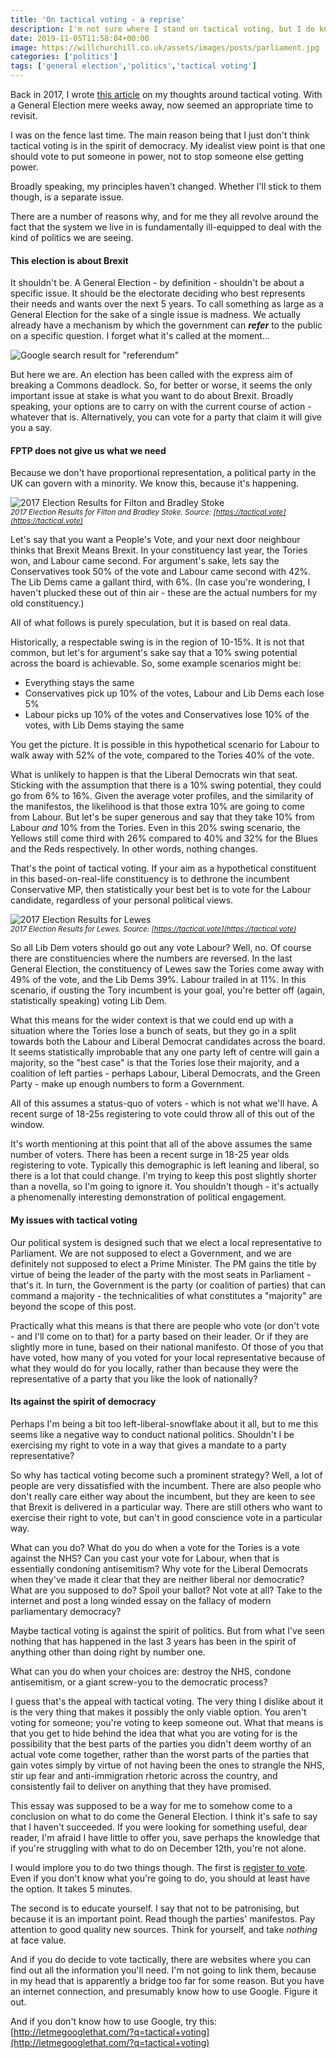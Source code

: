 ```yaml
---
title: 'On tactical voting - a reprise'
description: I'm not sure where I stand on tactical voting, but I do know that we should be talking about it.
date: 2019-11-05T11:58:04+00:00
image: https://willchurchill.co.uk/assets/images/posts/parliament.jpg
categories: ['politics']
tags: ['general election','politics','tactical voting']
---
```

Back in 2017, I wrote [this article](https://blog.politicsmeanspolitics.com/why-im-probably-against-tactical-voting-89590ba368b3) on my thoughts around tactical voting. With a General Election mere weeks away, now seemed an appropriate time to revisit.

I was on the fence last time. The main reason being that I just don't think tactical voting is in the spirit of democracy. My idealist view point is that one should vote to put someone in power, not to stop someone else getting power.

Broadly speaking, my principles haven't changed. Whether I'll stick to them though, is a separate issue.

There are a number of reasons why, and for me they all revolve around the fact that the system we live in is fundamentally ill-equipped to deal with the kind of politics we are seeing.

#### This election is about Brexit

It shouldn't be. A General Election - by definition - shouldn't be about a specific issue. It should be the electorate deciding who best represents their needs and wants over the next 5 years. To call something as large as a General Election for the sake of a single issue is madness. We actually already have a mechanism by which the government can **_refer_** to the public on a specific question. I forget what it's called at the moment...

![Google search result for "referendum"](https://willchurchill.co.uk/assets/images/posts/image.png)

But here we are. An election has been called with the express aim of breaking a Commons deadlock. So, for better or worse, it seems the only important issue at stake is what you want to do about Brexit. Broadly speaking, your options are to carry on with the current course of action - whatever that is. Alternatively, you can vote for a party that claim it will give you a say. 

#### FPTP does not give us what we need

Because we don't have proportional representation, a political party in the UK can govern with a minority. We know this, because it's happening.

![2017 Election Results for Filton and Bradley Stoke](https://willchurchill.co.uk/assets/images/posts/image-2.png)
<br><small><em>2017 Election Results for Filton and Bradley Stoke. Source: [https://tactical.vote](https://tactical.vote)</em></small>

Let's say that you want a People's Vote, and your next door neighbour thinks that Brexit Means Brexit. In your constituency last year, the Tories won, and Labour came second. For argument's sake, lets say the Conservatives took 50% of the vote and Labour came second with 42%. The Lib Dems came a gallant third, with 6%. (In case you're wondering, I haven't plucked these out of thin air - these are the actual numbers for my old constituency.)

All of what follows is purely speculation, but it is based on real data.

Historically, a respectable swing is in the region of 10-15%. It is not that common, but let's for argument's sake say that a 10% swing potential across the board is achievable. So, some example scenarios might be:

  * Everything stays the same
  * Conservatives pick up 10% of the votes, Labour and Lib Dems each lose 5%
  * Labour picks up 10% of the votes and Conservatives lose 10% of the votes, with Lib Dems staying the same

You get the picture. It is possible in this hypothetical scenario for Labour to walk away with 52% of the vote, compared to the Tories 40% of the vote.

What is unlikely to happen is that the Liberal Democrats win that seat. Sticking with the assumption that there is a 10% swing potential, they could go from 6% to 16%. Given the average voter profiles, and the similarity of the manifestos, the likelihood is that those extra 10% are going to come from Labour. But let's be super generous and say that they take 10% from Labour _and_ 10% from the Tories. Even in this 20% swing scenario, the Yellows still come third with 26% compared to 40% and 32% for the Blues and the Reds respectively. In other words, nothing changes.

That's the point of tactical voting. If your aim as a hypothetical constituent in this based-on-real-life constituency is to dethrone the incumbent Conservative MP, then statistically your best bet is to vote for the Labour candidate, regardless of your personal political views.

![2017 Election Results for Lewes](https://willchurchill.co.uk/assets/images/posts/image-3.png)
<br><small><em>2017 Election Results for Lewes. Source: [https://tactical.vote](https://tactical.vote)</em></small>

So all Lib Dem voters should go out any vote Labour? Well, no. Of course there are constituencies where the numbers are reversed. In the last General Election, the constituency of Lewes saw the Tories come away with 49% of the vote, and the Lib Dems 39%. Labour trailed in at 11%. In this scenario, if ousting the Tory incumbent is your goal, you're better off (again, statistically speaking) voting Lib Dem.

What this means for the wider context is that we could end up with a situation where the Tories lose a bunch of seats, but they go in a split towards both the Labour and Liberal Democrat candidates across the board. It seems statistically improbable that any one party left of centre will gain a majority, so the "best case" is that the Tories lose their majority, and a coalition of left parties - perhaps Labour, Liberal Democrats, and the Green Party - make up enough numbers to form a Government.

<pullquote>All of this assumes a status-quo of voters - which is not what we'll have. A recent surge of 18-25s registering to vote could throw all of this out of the window.</pullquote>

It's worth mentioning at this point that all of the above assumes the same number of voters. There has been a recent surge in 18-25 year olds registering to vote. Typically this demographic is left leaning and liberal, so there is a lot that could change. I'm trying to keep this post slightly shorter than a novella, so I'm going to ignore it. You shouldn't though - it's actually a phenomenally interesting demonstration of political engagement.

#### My issues with tactical voting

Our political system is designed such that we elect a local representative to Parliament. We are not supposed to elect a Government, and we are definitely not supposed to elect a Prime Minister. The PM gains the title by virtue of being the leader of the party with the most seats in Parliament - that's it. In turn, the Government is the party (or coalition of parties) that can command a majority - the technicalities of what constitutes a "majority" are beyond the scope of this post.

Practically what this means is that there are people who vote (or don't vote - and I'll come on to that) for a party based on their leader. Or if they are slightly more in tune, based on their national manifesto. Of those of you that have voted, how many of you voted for your local representative because of what they would do for you locally, rather than because they were the representative of a party that you like the look of nationally?

#### Its against the spirit of democracy

Perhaps I'm being a bit too left-liberal-snowflake about it all, but to me this seems like a negative way to conduct national politics. Shouldn't I be exercising my right to vote in a way that gives a mandate to a party representative?

So why has tactical voting become such a prominent strategy? Well, a lot of people are very dissatisfied with the incumbent. There are also people who don't really care either way about the incumbent, but they are keen to see that Brexit is delivered in a particular way. There are still others who want to exercise their right to vote, but can't in good conscience vote in a particular way.

What can you do? What do you do when a vote for the Tories is a vote against the NHS? Can you cast your vote for Labour, when that is essentially condoning antisemitism? Why vote for the Liberal Democrats when they've made it clear that they are neither liberal nor democratic? What are you supposed to do? Spoil your ballot? Not vote at all? Take to the internet and post a long winded essay on the fallacy of modern parliamentary democracy?

Maybe tactical voting is against the spirit of politics. But from what I've seen nothing that has happened in the last 3 years has been in the spirit of anything other than doing right by number one.

<pullquote>What can you do when your choices are: destroy the NHS, condone antisemitism, or a giant screw-you to the democratic process?</pullquote>

I guess that's the appeal with tactical voting. The very thing I dislike about it is the very thing that makes it possibly the only viable option. You aren't voting for someone; you're voting to keep someone out. What that means is that you get to hide behind the idea that what you are voting for is the possibility that the best parts of the parties you didn't deem worthy of an actual vote come together, rather than the worst parts of the parties that gain votes simply by virtue of not having been the ones to strangle the NHS, stir up fear and anti-immigration rhetoric across the country, and consistently fail to deliver on anything that they have promised.

This essay was supposed to be a way for me to somehow come to a conclusion on what to do come the General Election. I think it's safe to say that I haven't succeeded. If you were looking for something useful, dear reader, I'm afraid I have little to offer you, save perhaps the knowledge that if you're struggling with what to do on December 12th, you're not alone.

I would implore you to do two things though. The first is [register to vote](https://www.gov.uk/register-to-vote). Even if you don't know what you're going to do, you should at least have the option. It takes 5 minutes.

The second is to educate yourself. I say that not to be patronising, but because it is an important point. Read though the parties' manifestos. Pay attention to good quality new sources. Think for yourself, and take *nothing* at face value.

And if you do decide to vote tactically, there are websites where you can find out all the information you'll need. I'm not going to link them, because in my head that is apparently a bridge too far for some reason. But you have an internet connection, and presumably know how to use Google. Figure it out.

And if you don't know how to use Google, try this: [http://letmegooglethat.com/?q=tactical+voting](http://letmegooglethat.com/?q=tactical+voting)